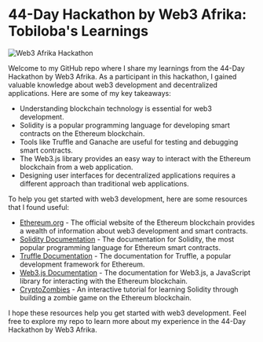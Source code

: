 # 44-Day Hackathon by Web3 Afrika: Tobiloba's Learnings

![Web3 Afrika Hackathon](https://i.imgur.com/9jDyQ2k.jpg)

Welcome to my GitHub repo where I share my learnings from the 44-Day Hackathon by Web3 Afrika. As a participant in this hackathon, I gained valuable knowledge about web3 development and decentralized applications. Here are some of my key takeaways:

* Understanding blockchain technology is essential for web3 development.
* Solidity is a popular programming language for developing smart contracts on the Ethereum blockchain.
* Tools like Truffle and Ganache are useful for testing and debugging smart contracts.
* The Web3.js library provides an easy way to interact with the Ethereum blockchain from a web application.
* Designing user interfaces for decentralized applications requires a different approach than traditional web applications.

To help you get started with web3 development, here are some resources that I found useful:

* [Ethereum.org](https://ethereum.org/) - The official website of the Ethereum blockchain provides a wealth of information about web3 development and smart contracts.
* [Solidity Documentation](https://solidity.readthedocs.io/) - The documentation for Solidity, the most popular programming language for Ethereum smart contracts.
* [Truffle Documentation](https://www.trufflesuite.com/docs/truffle/overview) - The documentation for Truffle, a popular development framework for Ethereum.
* [Web3.js Documentation](https://web3js.readthedocs.io/en/v1.3.4/) - The documentation for Web3.js, a JavaScript library for interacting with the Ethereum blockchain.
* [CryptoZombies](https://cryptozombies.io/) - An interactive tutorial for learning Solidity through building a zombie game on the Ethereum blockchain.

I hope these resources help you get started with web3 development. Feel free to explore my repo to learn more about my experience in the 44-Day Hackathon by Web3 Afrika.
